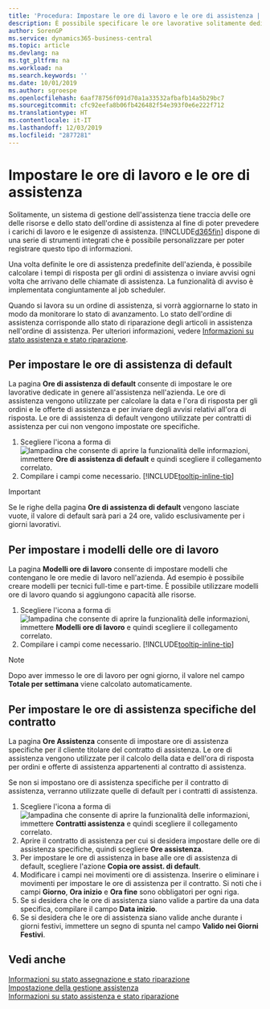 ```yaml
---
title: 'Procedura: Impostare le ore di lavoro e le ore di assistenza | Documenti Microsoft'
description: È possibile specificare le ore lavorative solitamente dedicate all'assistenza nell'azienda. Le ore di assistenza vengono utilizzate per calcolare la data e l'ora di risposta per gli ordini e le offerte di assistenza e per inviare degli avvisi relativi all'ora di risposta.
author: SorenGP
ms.service: dynamics365-business-central
ms.topic: article
ms.devlang: na
ms.tgt_pltfrm: na
ms.workload: na
ms.search.keywords: ''
ms.date: 10/01/2019
ms.author: sgroespe
ms.openlocfilehash: 6aaf78756f091d70a1a33532afbafb14a5b29bc7
ms.sourcegitcommit: cfc92eefa8b06fb426482f54e393f0e6e222f712
ms.translationtype: HT
ms.contentlocale: it-IT
ms.lasthandoff: 12/03/2019
ms.locfileid: "2877281"
---
```

# <a name="set-up-work-hours-and-service-hours"></a>Impostare le ore di lavoro e le ore di assistenza
Solitamente, un sistema di gestione dell'assistenza tiene traccia delle ore delle risorse e dello stato dell'ordine di assistenza al fine di poter prevedere i carichi di lavoro e le esigenze di assistenza. [!INCLUDE[d365fin](includes/d365fin_md.md)] dispone di una serie di strumenti integrati che è possibile personalizzare per poter registrare questo tipo di informazioni.  
  
Una volta definite le ore di assistenza predefinite dell'azienda, è possibile calcolare i tempi di risposta per gli ordini di assistenza o inviare avvisi ogni volta che arrivano delle chiamate di assistenza. La funzionalità di avviso è implementata congiuntamente al job scheduler.   
  
Quando si lavora su un ordine di assistenza, si vorrà aggiornarne lo stato in modo da monitorare lo stato di avanzamento. Lo stato dell'ordine di assistenza corrisponde allo stato di riparazione degli articoli in assistenza nell'ordine di assistenza. Per ulteriori informazioni, vedere [Informazioni su stato assistenza e stato riparazione](service-order-repair-status.md). 

## <a name="to-set-up-default-service-hours"></a>Per impostare le ore di assistenza di default  
La pagina **Ore di assistenza di default** consente di impostare le ore lavorative dedicate in genere all'assistenza nell'azienda. Le ore di assistenza vengono utilizzate per calcolare la data e l'ora di risposta per gli ordini e le offerte di assistenza e per inviare degli avvisi relativi all'ora di risposta. Le ore di assistenza di default vengono utilizzate per contratti di assistenza per cui non vengono impostate ore specifiche.  
  
1. Scegliere l'icona a forma di ![lampadina che consente di aprire la funzionalità delle informazioni](media/ui-search/search_small.png "Informazioni sull'operazione che si desidera eseguire"), immettere **Ore di assistenza di default** e quindi scegliere il collegamento correlato.  
2. Compilare i campi come necessario. [!INCLUDE[tooltip-inline-tip](includes/tooltip-inline-tip_md.md)]  
  
> [!IMPORTANT]  
>  Se le righe della pagina **Ore di assistenza di default** vengono lasciate vuote, il valore di default sarà pari a 24 ore, valido esclusivamente per i giorni lavorativi.  
  
## <a name="to-set-up-work-hour-templates"></a>Per impostare i modelli delle ore di lavoro
La pagina **Modelli ore di lavoro** consente di impostare modelli che contengano le ore medie di lavoro nell'azienda. Ad esempio è possibile creare modelli per tecnici full-time e part-time. È possibile utilizzare modelli ore di lavoro quando si aggiungono capacità alle risorse.  
  
1. Scegliere l'icona a forma di ![lampadina che consente di aprire la funzionalità delle informazioni](media/ui-search/search_small.png "Informazioni sull'operazione che si desidera eseguire"), immettere **Modelli ore di lavoro** e quindi scegliere il collegamento correlato.  
2. Compilare i campi come necessario. [!INCLUDE[tooltip-inline-tip](includes/tooltip-inline-tip_md.md)]  
  
> [!Note]
> Dopo aver immesso le ore di lavoro per ogni giorno, il valore nel campo **Totale per settimana** viene calcolato automaticamente.  

## <a name="to-set-up-contract-specific-service-hours"></a>Per impostare le ore di assistenza specifiche del contratto  
La pagina **Ore Assistenza** consente di impostare ore di assistenza specifiche per il cliente titolare del contratto di assistenza. Le ore di assistenza vengono utilizzate per il calcolo della data e dell'ora di risposta per ordini e offerte di assistenza appartenenti al contratto di assistenza.  
  
Se non si impostano ore di assistenza specifiche per il contratto di assistenza, verranno utilizzate quelle di default per i contratti di assistenza.  
  
1. Scegliere l'icona a forma di ![lampadina che consente di aprire la funzionalità delle informazioni](media/ui-search/search_small.png "Informazioni sull'operazione che si desidera eseguire"), immettere **Contratti assistenza** e quindi scegliere il collegamento correlato.  
2. Aprire il contratto di assistenza per cui si desidera impostare delle ore di assistenza specifiche, quindi scegliere **Ore assistenza**.  
4. Per impostare le ore di assistenza in base alle ore di assistenza di default, scegliere l'azione **Copia ore assist. di default**.  
5. Modificare i campi nei movimenti ore di assistenza. Inserire o eliminare i movimenti per impostare le ore di assistenza per il contratto. Si noti che i campi **Giorno**, **Ora inizio** e **Ora fine** sono obbligatori per ogni riga.  
6. Se si desidera che le ore di assistenza siano valide a partire da una data specifica, compilare il campo **Data inizio**.  
7. Se si desidera che le ore di assistenza siano valide anche durante i giorni festivi, immettere un segno di spunta nel campo **Valido nei Giorni Festivi**.  

## <a name="see-also"></a>Vedi anche  
[Informazioni su stato assegnazione e stato riparazione](service-allocation-status-and-repair-status.md)  
[Impostazione della gestione assistenza](service-setup-service.md)  
[Informazioni su stato assistenza e stato riparazione](service-order-repair-status.md)  
